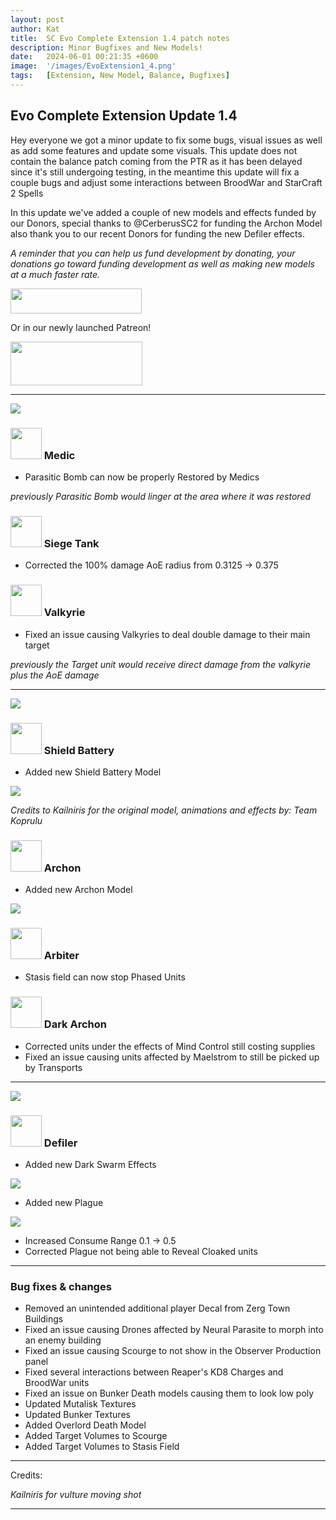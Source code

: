 ```yaml
---
layout: post
author: Kat
title:  SC Evo Complete Extension 1.4 patch notes
description: Minor Bugfixes and New Models!
date:   2024-06-01 00:21:35 +0600
image:  '/images/EvoExtension1_4.png'
tags:   [Extension, New Model, Balance, Bugfixes]
---
```


## Evo Complete Extension Update 1.4

Hey everyone we got a minor update to fix some bugs, visual issues as well as add some features and update some visuals. This update does not contain the balance patch coming from the PTR as it has been delayed since it's still undergoing testing, in the meantime this update will fix a couple bugs and adjust some interactions between BroodWar and StarCraft 2 Spells

In this update we've added a couple of new models and effects funded by our Donors, special thanks to @CerberusSC2 for funding the Archon Model also thank you to our recent Donors for funding the new Defiler effects.

*A reminder that you can help us fund development by donating, your donations go toward funding development as well as making new models at a much faster rate.*

<a href="https://paypal.me/KopruluKat/"><img src="{{site.baseurl}}/images/blue.png" width="210" height="40"></a> 

Or in our newly launched Patreon!

<a href="https://www.patreon.com/TeamKopruluSC2"><img src="{{site.baseurl}}/images/becomeAPatronBanner.png" width="211" height="70"></a> 

***

![]({{site.baseurl}}/images/Divider_Terran.png)

### <img src="{{site.baseurl}}/images/btn-unit-terran-medic.png" width="50" height="50"> Medic

- Parasitic Bomb can now be properly Restored by Medics

*previously Parasitic Bomb would linger at the area where it was restored*

### <img src="{{site.baseurl}}/images/btn-unit-terran-siegetank-sieged@scbw.png" width="50" height="50"> Siege Tank

- Corrected the 100% damage AoE radius from 0.3125 -> 0.375

### <img src="{{site.baseurl}}/images/btn-unit-terran-valkyrie@scbw.png" width="50" height="50"> Valkyrie

- Fixed an issue causing Valkyries to deal double damage to their main target

*previously the Target unit would receive direct damage from the valkyrie plus the AoE damage*


***

![]({{site.baseurl}}/images/Divider_Protoss.png)

### <img src="{{site.baseurl}}/images/btn-building-protoss-shieldbattery@scbw.png" width="50" height="50"> Shield Battery

- Added new Shield Battery Model

![]({{site.baseurl}}/images/modelpreview-battery.png)

*Credits to Kailniris for the original model, animations and effects by: Team Koprulu*

### <img src="{{site.baseurl}}/images/btn-unit-protoss-archon@scbw.png" width="50" height="50"> Archon

- Added new Archon Model

![]({{site.baseurl}}/images/modelpreview-archon.png)


### <img src="{{site.baseurl}}/images/btn-unit-protoss-arbiter.png" width="50" height="50"> Arbiter

- Stasis field can now stop Phased Units

### <img src="{{site.baseurl}}/images/btn-unit-protoss-darkarchon.png" width="50" height="50"> Dark Archon

- Corrected units under the effects of Mind Control still costing supplies
- Fixed an issue causing units affected by Maelstrom to still be picked up by Transports

***

![]({{site.baseurl}}/images/Divider_Zerg.png)

### <img src="{{site.baseurl}}/images/btn-unit-zerg-defiler@scbw.png" width="50" height="50"> Defiler

- Added new Dark Swarm Effects

![]({{site.baseurl}}/images/modelpreview-darkswarm.png)

- Added new Plague 

![]({{site.baseurl}}/images/modelpreview-plague.png)

- Increased Consume Range 0.1 -> 0.5
- Corrected Plague not being able to Reveal Cloaked units


***

### Bug fixes & changes

- Removed an unintended additional player Decal from Zerg Town Buildings
- Fixed an issue causing Drones affected by Neural Parasite to morph into an enemy building
- Fixed an issue causing Scourge to not show in the Observer Production panel
- Fixed several interactions between Reaper's KD8 Charges and BroodWar units
- Fixed an issue on Bunker Death models causing them to look low poly
- Updated Mutalisk Textures
- Updated Bunker Textures
- Added Overlord Death Model
- Added Target Volumes to Scourge
- Added Target Volumes to Stasis Field

***
Credits: 

_Kailniris for vulture moving shot_

***